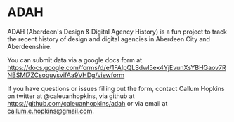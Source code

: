 # ADAH
ADAH (Aberdeen's Design &amp; Digital Agency History) is a fun project to track the recent history of design and digital agencies in Aberdeen City and Aberdeenshire.

You can submit data via a google docs form at https://docs.google.com/forms/d/e/1FAIpQLSdwl5ex4YjEvunXsYBHGaov7RNBSMl7ZCsoquysvifAa9VHDg/viewform

If you have questions or issues filling out the form, contact Callum Hopkins on twitter at @caleuanhopkins, via github at https://github.com/caleuanhopkins/adah or via email at callum.e.hopkins@gmail.com.
